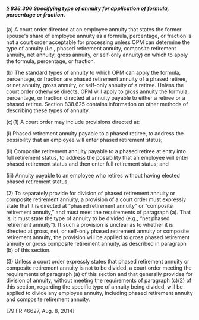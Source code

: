 ##### § 838.306 Specifying type of annuity for application of formula, percentage or fraction. #####

(a) A court order directed at an employee annuity that states the former spouse's share of employee annuity as a formula, percentage, or fraction is not a court order acceptable for processing unless OPM can determine the type of annuity (i.e., phased retirement annuity, composite retirement annuity, net annuity, gross annuity, or self-only annuity) on which to apply the formula, percentage, or fraction.

(b) The standard types of annuity to which OPM can apply the formula, percentage, or fraction are phased retirement annuity of a phased retiree, or net annuity, gross annuity, or self-only annuity of a retiree. Unless the court order otherwise directs, OPM will apply to gross annuity the formula, percentage, or fraction directed at annuity payable to either a retiree or a phased retiree. Section 838.625 contains information on other methods of describing these types of annuity.

(c)(1) A court order may include provisions directed at:

(i) Phased retirement annuity payable to a phased retiree, to address the possibility that an employee will enter phased retirement status;

(ii) Composite retirement annuity payable to a phased retiree at entry into full retirement status, to address the possibility that an employee will enter phased retirement status and then enter full retirement status; and

(iii) Annuity payable to an employee who retires without having elected phased retirement status.

(2) To separately provide for division of phased retirement annuity or composite retirement annuity, a provision of a court order must expressly state that it is directed at “phased retirement annuity” or “composite retirement annuity,” and must meet the requirements of paragraph (a). That is, it must state the type of annuity to be divided (e.g., “net phased retirement annuity”). If such a provision is unclear as to whether it is directed at gross, net, or self-only phased retirement annuity or composite retirement annuity, the provision will be applied to gross phased retirement annuity or gross composite retirement annuity, as described in paragraph (b) of this section.

(3) Unless a court order expressly states that phased retirement annuity or composite retirement annuity is not to be divided, a court order meeting the requirements of paragraph (a) of this section and that generally provides for division of annuity, without meeting the requirements of paragraph (c)(2) of this section, regarding the specific type of annuity being divided, will be applied to divide any employee annuity, including phased retirement annuity and composite retirement annuity.

[79 FR 46627, Aug. 8, 2014]